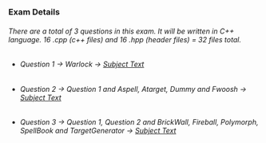 ### Exam Details
###### There are a total of 3 questions in this exam. It will be written in C++ language. 16 .cpp (c++ files) and 16 .hpp (header files) = 32 files total.
  * ###### Question 1 -> Warlock -> [Subject Text](https://github.com/farukdll/42-Projects/blob/main/Exam-5/Module-00/subject.en.txt.txt)
  * ###### Question 2 -> Question 1 and Aspell, Atarget, Dummy and Fwoosh -> [Subject Text](https://github.com/farukdll/42-Projects/blob/main/Exam-5/Module-01/subject.en.txt.txt)
  * ###### Question 3 -> Question 1, Question 2 and BrickWall, Fireball, Polymorph, SpellBook and TargetGenerator -> [Subject Text](https://github.com/farukdll/42-Projects/blob/main/Exam-5/Module-02/subject.en.txt.txt)
